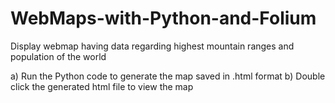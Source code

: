 # WebMaps-with-Python-and-Folium
Display webmap having data regarding highest mountain ranges and population of the world

a) Run the Python code to generate the map saved in .html format
b) Double click the generated html file to view the map
